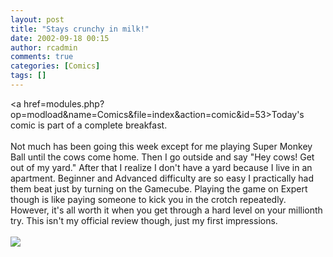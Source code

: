 ```yaml
---
layout: post
title: "Stays crunchy in milk!"
date: 2002-09-18 00:15
author: rcadmin
comments: true
categories: [Comics]
tags: []
---
```

<a href=modules.php?op=modload&name=Comics&file=index&action=comic&id=53>Today's comic</a> is part of a complete breakfast.
<br />
<br />
Not much has been going this week except for me playing Super Monkey Ball until the cows come home. Then I go outside and say "Hey cows! Get out of my yard." After that I realize I don't have a yard because I live in an apartment. Beginner and Advanced difficulty are so easy I practically had them beat just by turning on the Gamecube. Playing the game on Expert though is like paying someone to kick you in the crotch repeatedly. However, it's all worth it when you get through a hard level on your millionth try. This isn't my official review though, just my first impressions.<br /><br /><!--more--><img src='http://dl.bitsmack.com/comics/20020918.gif'   />
